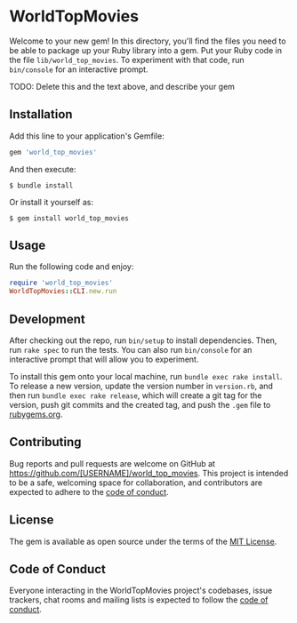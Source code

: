 # WorldTopMovies

Welcome to your new gem! In this directory, you'll find the files you need to be able to package up your Ruby library into a gem. Put your Ruby code in the file `lib/world_top_movies`. To experiment with that code, run `bin/console` for an interactive prompt.

TODO: Delete this and the text above, and describe your gem

## Installation

Add this line to your application's Gemfile:

```ruby
gem 'world_top_movies'
```

And then execute:

    $ bundle install

Or install it yourself as:

    $ gem install world_top_movies

## Usage

Run the following code and enjoy:

```ruby
require 'world_top_movies'
WorldTopMovies::CLI.new.run
```

## Development

After checking out the repo, run `bin/setup` to install dependencies. Then, run `rake spec` to run the tests. You can also run `bin/console` for an interactive prompt that will allow you to experiment.

To install this gem onto your local machine, run `bundle exec rake install`. To release a new version, update the version number in `version.rb`, and then run `bundle exec rake release`, which will create a git tag for the version, push git commits and the created tag, and push the `.gem` file to [rubygems.org](https://rubygems.org).

## Contributing

Bug reports and pull requests are welcome on GitHub at https://github.com/[USERNAME]/world_top_movies. This project is intended to be a safe, welcoming space for collaboration, and contributors are expected to adhere to the [code of conduct](https://github.com/[USERNAME]/world_top_movies/blob/master/CODE_OF_CONDUCT.md).

## License

The gem is available as open source under the terms of the [MIT License](https://opensource.org/licenses/MIT).

## Code of Conduct

Everyone interacting in the WorldTopMovies project's codebases, issue trackers, chat rooms and mailing lists is expected to follow the [code of conduct](https://github.com/[USERNAME]/world_top_movies/blob/master/CODE_OF_CONDUCT.md).
